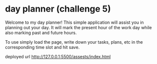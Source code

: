 # day planner (challenge 5)

Welcome to my day planner! This simple application will assist you in planning out your day. It will mark the present hour of the work day while also marking past and future hours.

To use simply load the page, write down your tasks, plans, etc in the corresponding time slot and hit save.

deployed url
http://127.0.0.1:5500/assests/index.html
